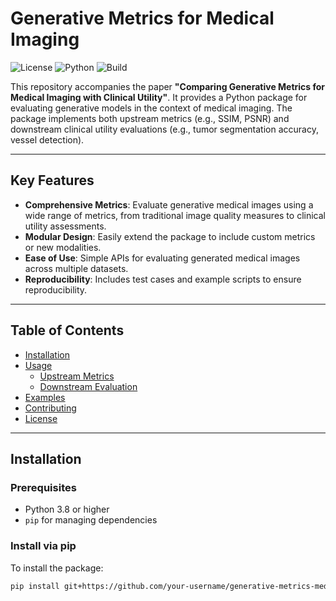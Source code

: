 # Generative Metrics for Medical Imaging

![License](https://img.shields.io/badge/license-MIT-green)
![Python](https://img.shields.io/badge/python-3.8%2B-blue)
![Build](https://img.shields.io/github/actions/workflow/status/your-username/generative-metrics-medical-imaging/tests.yml?branch=main)

This repository accompanies the paper **"Comparing Generative Metrics for Medical Imaging with Clinical Utility"**. It provides a Python package for evaluating generative models in the context of medical imaging. The package implements both upstream metrics (e.g., SSIM, PSNR) and downstream clinical utility evaluations (e.g., tumor segmentation accuracy, vessel detection).

---

## Key Features

- **Comprehensive Metrics**: Evaluate generative medical images using a wide range of metrics, from traditional image quality measures to clinical utility assessments.
- **Modular Design**: Easily extend the package to include custom metrics or new modalities.
- **Ease of Use**: Simple APIs for evaluating generated medical images across multiple datasets.
- **Reproducibility**: Includes test cases and example scripts to ensure reproducibility.

---

## Table of Contents

- [Installation](#installation)
- [Usage](#usage)
  - [Upstream Metrics](#upstream-metrics)
  - [Downstream Evaluation](#downstream-evaluation)
- [Examples](#examples)
- [Contributing](#contributing)
- [License](#license)

---

## Installation

### Prerequisites
- Python 3.8 or higher
- `pip` for managing dependencies

### Install via pip
To install the package:
```bash
pip install git+https://github.com/your-username/generative-metrics-medical-imaging.git

